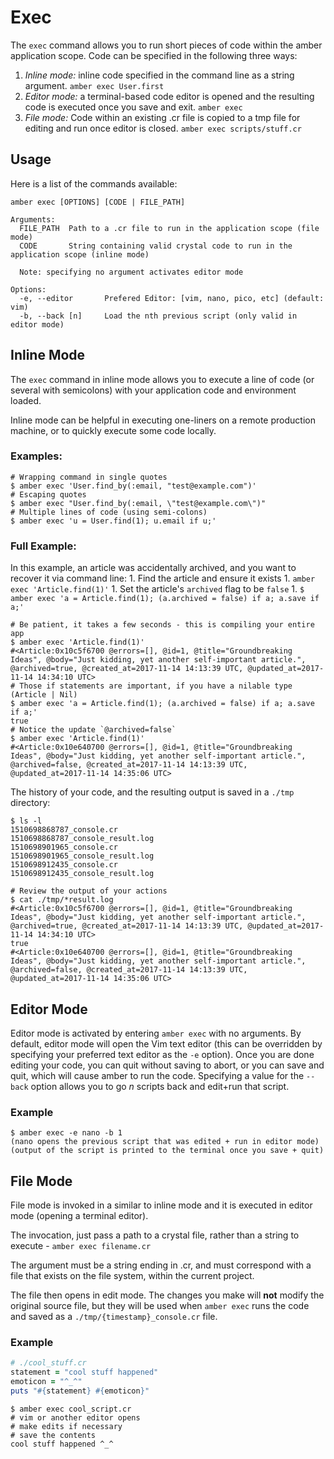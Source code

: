 # Exec

The `exec` command allows you to run short pieces of code within the amber application scope. Code can be specified in the following three ways:

1. _Inline mode:_ inline code specified in the command line as a string argument. `amber exec User.first`
2. _Editor mode:_ a terminal-based code editor is opened and the resulting code is executed once you save and exit. `amber exec`
3. _File mode:_ Code within an existing .cr file is copied to a tmp file for editing and run once editor is closed. `amber exec scripts/stuff.cr`

## Usage

Here is a list of the commands available:

```text
amber exec [OPTIONS] [CODE | FILE_PATH]

Arguments:
  FILE_PATH  Path to a .cr file to run in the application scope (file mode)
  CODE       String containing valid crystal code to run in the application scope (inline mode)

  Note: specifying no argument activates editor mode

Options:
  -e, --editor       Prefered Editor: [vim, nano, pico, etc] (default: vim)
  -b, --back [n]     Load the nth previous script (only valid in editor mode)
```

## Inline Mode

The `exec` command in inline mode allows you to execute a line of code \(or several with semicolons\) with your application code and environment loaded.

Inline mode can be helpful in executing one-liners on a remote production machine, or to quickly execute some code locally.

### Examples:

```text
# Wrapping command in single quotes
$ amber exec 'User.find_by(:email, "test@example.com")'
# Escaping quotes
$ amber exec "User.find_by(:email, \"test@example.com\")"
# Multiple lines of code (using semi-colons)
$ amber exec 'u = User.find(1); u.email if u;'
```

### Full Example:

In this example, an article was accidentally archived, and you want to recover it via command line: 1. Find the article and ensure it exists 1. `amber exec 'Article.find(1)'` 1. Set the article's `archived` flag to be `false` 1. `$ amber exec 'a = Article.find(1); (a.archived = false) if a; a.save if a;'`

```text
# Be patient, it takes a few seconds - this is compiling your entire app
$ amber exec 'Article.find(1)'
#<Article:0x10c5f6700 @errors=[], @id=1, @title="Groundbreaking Ideas", @body="Just kidding, yet another self-important article.", @archived=true, @created_at=2017-11-14 14:13:39 UTC, @updated_at=2017-11-14 14:34:10 UTC>
# Those if statements are important, if you have a nilable type (Article | Nil)
$ amber exec 'a = Article.find(1); (a.archived = false) if a; a.save if a;'
true
# Notice the update `@archived=false`
$ amber exec 'Article.find(1)'
#<Article:0x10e640700 @errors=[], @id=1, @title="Groundbreaking Ideas", @body="Just kidding, yet another self-important article.", @archived=false, @created_at=2017-11-14 14:13:39 UTC, @updated_at=2017-11-14 14:35:06 UTC>
```

The history of your code, and the resulting output is saved in a `./tmp` directory:

```text
$ ls -l
1510698868787_console.cr
1510698868787_console_result.log
1510698901965_console.cr
1510698901965_console_result.log
1510698912435_console.cr
1510698912435_console_result.log

# Review the output of your actions
$ cat ./tmp/*result.log
#<Article:0x10c5f6700 @errors=[], @id=1, @title="Groundbreaking Ideas", @body="Just kidding, yet another self-important article.", @archived=true, @created_at=2017-11-14 14:13:39 UTC, @updated_at=2017-11-14 14:34:10 UTC>
true
#<Article:0x10e640700 @errors=[], @id=1, @title="Groundbreaking Ideas", @body="Just kidding, yet another self-important article.", @archived=false, @created_at=2017-11-14 14:13:39 UTC, @updated_at=2017-11-14 14:35:06 UTC>
```

## Editor Mode

Editor mode is activated by entering `amber exec` with no arguments. By default, editor mode will open the Vim text editor \(this can be overridden by specifying your preferred text editor as the `-e` option\). Once you are done editing your code, you can quit without saving to abort, or you can save and quit, which will cause amber to run the code. Specifying a value for the `--back` option allows you to go _n_ scripts back and edit+run that script.

### Example

```text
$ amber exec -e nano -b 1
(nano opens the previous script that was edited + run in editor mode)
(output of the script is printed to the terminal once you save + quit)
```

## File Mode

File mode is invoked in a similar to inline mode and it is executed in editor mode \(opening a terminal editor\).

The invocation, just pass a path to a crystal file, rather than a string to execute - `amber exec filename.cr`

The argument must be a string ending in .cr, and must correspond with a file that exists on the file system, within the current project.

The file then opens in edit mode. The changes you make will **not** modify the original source file, but they will be used when `amber exec` runs the code and saved as a `./tmp/{timestamp}_console.cr` file.

### Example

```ruby
# ./cool_stuff.cr
statement = "cool stuff happened"
emoticon = "^_^"
puts "#{statement} #{emoticon}"
```

```text
$ amber exec cool_script.cr
# vim or another editor opens
# make edits if necessary
# save the contents
cool stuff happened ^_^
```

